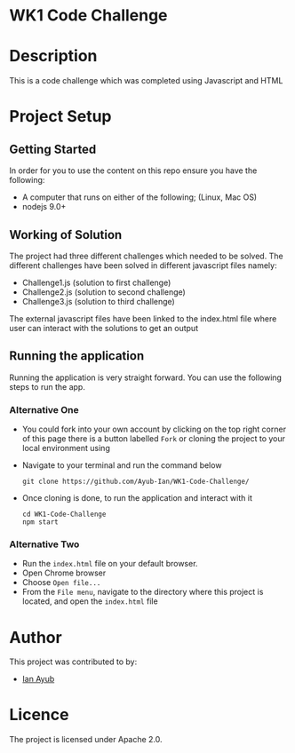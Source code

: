 # WK1 Code Challenge

# Description
This is a code challenge which was completed using Javascript and HTML

# Project Setup

## Getting Started
In order for you to use the content on this repo ensure you have the following:

- A computer that runs on either of the following; (Linux, Mac OS)
- nodejs 9.0+

## Working of Solution
The project had three different challenges which needed to be solved. 
The different challenges have been solved in different javascript files namely:
- Challenge1.js (solution to first challenge)
- Challenge2.js (solution to second challenge)
- Challenge3.js (solution to third challenge)

The external javascript files have been linked to the index.html file where user can interact with the solutions to get an output

## Running the application

Running the application is very straight forward. You can use the following steps to run the app.

### Alternative One

- You could fork into your own account by clicking on the top right corner of this page there is a button labelled ``Fork`` or cloning the project to your local environment using 

- Navigate to your terminal and run the command below

      git clone https://github.com/Ayub-Ian/WK1-Code-Challenge/
      
- Once cloning is done, to run the application and interact with it
      
      cd WK1-Code-Challenge
      npm start

### Alternative Two

- Run the ``index.html`` file on your default browser.
- Open Chrome browser
- Choose ``Open file...``
- From the ``File menu``, navigate to the directory where this project is located, and open the ``index.html`` file


# Author
This project was contributed to by:
- [Ian Ayub](https://github.com/Ayub-Ian)

# Licence
The project is licensed under Apache 2.0.
